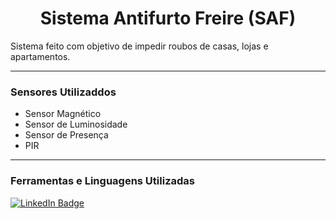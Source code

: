 <h1 align="center">Sistema Antifurto Freire (SAF)</h1>

Sistema feito com objetivo de impedir roubos de casas, lojas e apartamentos.

---

### Sensores Utilizaddos

- Sensor Magnético
- Sensor de Luminosidade
- Sensor de Presença
- PIR

---

### Ferramentas e Linguagens Utilizadas

[![LinkedIn Badge](https://img.shields.io/badge/Fritzing-Baixar%20Aqui-ad0505?style=for-the-badge&logo=Arduino&logoColor=white)](https://fritzing.org/download/)
